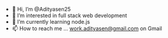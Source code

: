 - 👋 Hi, I’m @Adityasen25
- 👀 I’m interested in full stack web development
- 🌱 I’m currently learning node.js
- 📫 How to reach me ... work.adityasen@gmail.com on Gmail 


<!---
Adityasen25/Adityasen25 is a ✨ special ✨ repository because its `README.md` (this file) appears on your GitHub profile.
You can click the Preview link to take a look at your changes.
--->
